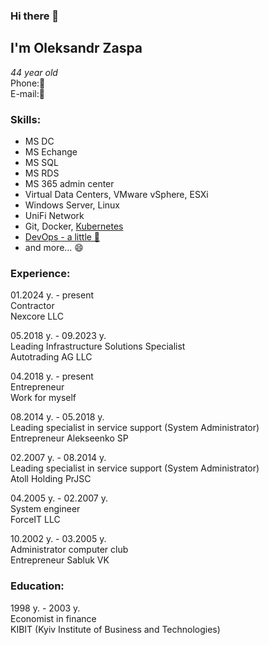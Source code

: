 ### Hi there 👋

## I'm Oleksandr Zaspa
*44 year old*<br>
Phone:🔭<br>
E-mail:🔭<br>

### Skills:

- MS DC
- MS Echange
- MS SQL
- MS RDS
- MS 365 admin center 
- Virtual Data Centers, VMware vSphere, ESXi
- Windows Server, Linux
- UniFi Network
- Git, Docker, [Kubernetes](https://certs.prometheus.org.ua/downloads/4e113a312e9b4d7fa1211e7fe35b9d18/Certificate.pdf)
- [DevOps - a little 🤔](https://certs.prometheus.org.ua/downloads/c62c8b0b3cd64e868592a9f05c5a6ee2/Certificate.pdf)
- and more... 😄

### Experience:
01.2024 y. - present<br>
Сontractor<br>
Nexcore LLC<br>

05.2018 y. - 09.2023 y.<br>
Leading Infrastructure Solutions Specialist<br>
Autotrading AG LLC<br>

04.2018 y. - present<br>
Entrepreneur<br>
Work for myself<br>

08.2014 y. - 05.2018 y.<br>
Leading specialist in service support (System Administrator)<br>
Entrepreneur Alekseenko SP<br>

02.2007 y. - 08.2014 y.<br>
Leading specialist in service support (System Administrator)<br>
Atoll Holding PrJSC<br>

04.2005 y. - 02.2007 y.<br>
System engineer<br>
ForceIT LLC<br>

10.2002 y. - 03.2005 y.<br>
Administrator computer club<br> 
Entrepreneur Sabluk VK<br>

### Education:

1998 y. - 2003 y.<br>
Economist in finance<br>
KIBIT (Kyiv Institute of Business and Technologies)<br>

<!--
**Setiuss/Setiuss** is a ✨ _special_ ✨ repository because its `README.md` (this file) appears on your GitHub profile.

Here are some ideas to get you started:

- 🔭 I’m currently working on ...
- 🌱 I’m currently learning ...
- 👯 I’m looking to collaborate on ...
- 🤔 I’m looking for help with ...
- 💬 Ask me about ...
- 📫 How to reach me: ...
- 😄 Pronouns: ...
- ⚡ Fun fact: ...
-->
